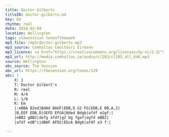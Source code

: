 ```yaml
---
title: Doctor Gilberts
titleID: doctor-gilberts.md
key: Em
rhythm: reel
date: 2018-02-04
location: Wellington
tags: slowsession tuneoftheweek
mp3_file: /mp3/doctor-gilberts.mp3
mp3_source: Comhaltas Ceoltóirí Éireann
mp3_licence: <a href="https://creativecommons.org/licenses/by-nc/2.5/">CC-BY-NC-2.5</a>
mp3_url: http://media.comhaltas.ie/audio/cl283/cl283_all_64K.mp3
source: Wellington
abc_source: The Session
abc_url: https://thesession.org/tunes/129
abc: |
    X: 1
    T: Doctor Gilbert's
    R: reel
    M: 4/4
    L: 1/8
    K: Em
    |:eBBA B2ed|BdAd BAGF|EDB,D G2 FG|EDB,E DB,A,2|
    |B,EEF EDB,D|GEFD EFGA|Bded Bdgb|afdf e2gf:|
    |eBB2 gBB2|defg afdf|g2 bg fgaf|egfd eBB2|
    |afdf edB^c|dBAF AFD2|EGcA Bdgb|afdf e3 f:|

---
```

